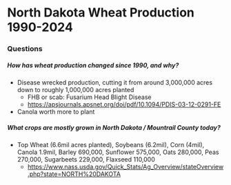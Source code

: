 # North Dakota Wheat Production 1990-2024

### Questions
##### How has wheat production changed since 1990, and why?
- Disease wrecked production, cutting it from around 3,000,000 acres down to roughly 1,000,000 acres planted
	- FHB or scab: Fusarium Head Blight Disease
	- https://apsjournals.apsnet.org/doi/pdf/10.1094/PDIS-03-12-0291-FE
- Canola worth more to plant


##### What crops are mostly grown in North Dakota / Mountrail County today?
- Top Wheat (6.6mil acres planted), Soybeans (6.2mil), Corn (4mil), Canola 1.9mil, Barley 690,000, Sunflower 575,000, Oats 280,000, Peas 270,000, Sugarbeets 229,000, Flaxseed 110,000
	- https://www.nass.usda.gov/Quick_Stats/Ag_Overview/stateOverview.php?state=NORTH%20DAKOTA